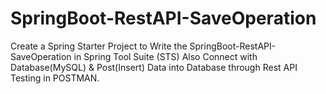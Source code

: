 # SpringBoot-RestAPI-SaveOperation
Create a Spring Starter Project to Write the SpringBoot-RestAPI-SaveOperation in Spring Tool Suite (STS) Also Connect with Database(MySQL) &amp; Post(Insert) Data into Database through Rest API Testing in POSTMAN.
